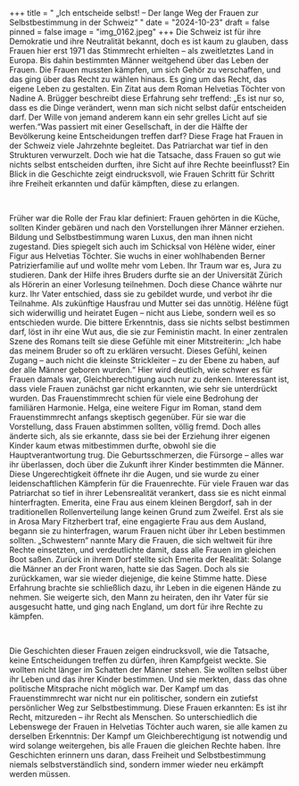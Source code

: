 +++
title = " „Ich entscheide selbst! – Der lange Weg der Frauen zur Selbstbestimmung in der Schweiz“ "
date = "2024-10-23"
draft = false
pinned = false
image = "img_0162.jpeg"
+++
Die Schweiz ist für ihre Demokratie und ihre Neutralität bekannt, doch es ist kaum zu glauben, dass Frauen hier erst 1971 das Stimmrecht erhielten – als zweitletztes Land in Europa. Bis dahin bestimmten Männer weitgehend über das Leben der Frauen. Die Frauen mussten kämpfen, um sich Gehör zu verschaffen, und das ging über das Recht zu wählen hinaus. Es ging um das Recht, das eigene Leben zu gestalten. Ein Zitat aus dem Roman Helvetias Töchter von Nadine A. Brügger beschreibt diese Erfahrung sehr treffend: „Es ist nur so, dass es die Dinge verändert, wenn man sich nicht selbst dafür entscheiden darf. Der Wille von jemand anderem kann ein sehr grelles Licht auf sie werfen.“Was passiert mit einer Gesellschaft, in der die Hälfte der Bevölkerung keine Entscheidungen treffen darf? Diese Frage hat Frauen in der Schweiz viele Jahrzehnte begleitet. Das Patriarchat war tief in den Strukturen verwurzelt. Doch wie hat die Tatsache, dass Frauen so gut wie nichts selbst entscheiden durften, ihre Sicht auf ihre Rechte beeinflusst? Ein Blick in die Geschichte zeigt eindrucksvoll, wie Frauen Schritt für Schritt ihre Freiheit erkannten und dafür kämpften, diese zu erlangen.

 

Früher war die Rolle der Frau klar definiert: Frauen gehörten in die Küche, sollten Kinder gebären und nach den Vorstellungen ihrer Männer erziehen. Bildung und Selbstbestimmung waren Luxus, den man ihnen nicht zugestand. Dies spiegelt sich auch im Schicksal von Hélène wider, einer Figur aus Helvetias Töchter. Sie wuchs in einer wohlhabenden Berner Patrizierfamilie auf und wollte mehr vom Leben. Ihr Traum war es, Jura zu studieren. Dank der Hilfe ihres Bruders durfte sie an der Universität Zürich als Hörerin an einer Vorlesung teilnehmen. Doch diese Chance währte nur kurz. Ihr Vater entschied, dass sie zu gebildet wurde, und verbot ihr die Teilnahme. Als zukünftige Hausfrau und Mutter sei das unnötig. Hélène fügt sich widerwillig und heiratet Eugen – nicht aus Liebe, sondern weil es so entschieden wurde. Die bittere Erkenntnis, dass sie nichts selbst bestimmen darf, löst in ihr eine Wut aus, die sie zur Feministin macht. In einer zentralen Szene des Romans teilt sie diese Gefühle mit einer Mitstreiterin: „Ich habe das meinem Bruder so oft zu erklären versucht. Dieses Gefühl, keinen Zugang – auch nicht die kleinste Strickleiter – zu der Ebene zu haben, auf der alle Männer geboren wurden.“ Hier wird deutlich, wie schwer es für Frauen damals war, Gleichberechtigung auch nur zu denken. Interessant ist, dass viele Frauen zunächst gar nicht erkannten, wie sehr sie unterdrückt wurden. Das Frauenstimmrecht schien für viele eine Bedrohung der familiären Harmonie. Helga, eine weitere Figur im Roman, stand dem Frauenstimmrecht anfangs skeptisch gegenüber. Für sie war die Vorstellung, dass Frauen abstimmen sollten, völlig fremd. Doch alles änderte sich, als sie erkannte, dass sie bei der Erziehung ihrer eigenen Kinder kaum etwas mitbestimmen durfte, obwohl sie die Hauptverantwortung trug. Die Geburtsschmerzen, die Fürsorge – alles war ihr überlassen, doch über die Zukunft ihrer Kinder bestimmten die Männer. Diese Ungerechtigkeit öffnete ihr die Augen, und sie wurde zu einer leidenschaftlichen Kämpferin für die Frauenrechte. Für viele Frauen war das Patriarchat so tief in ihrer Lebensrealität verankert, dass sie es nicht einmal hinterfragten. Emerita, eine Frau aus einem kleinen Bergdorf, sah in der traditionellen Rollenverteilung lange keinen Grund zum Zweifel. Erst als sie in Arosa Mary Fitzherbert traf, eine engagierte Frau aus dem Ausland, begann sie zu hinterfragen, warum Frauen nicht über ihr Leben bestimmen sollten. „Schwestern“ nannte Mary die Frauen, die sich weltweit für ihre Rechte einsetzten, und verdeutlichte damit, dass alle Frauen im gleichen Boot saßen. Zurück in ihrem Dorf stellte sich Emerita der Realität: Solange die Männer an der Front waren, hatte sie das Sagen. Doch als sie zurückkamen, war sie wieder diejenige, die keine Stimme hatte. Diese Erfahrung brachte sie schließlich dazu, ihr Leben in die eigenen Hände zu nehmen. Sie weigerte sich, den Mann zu heiraten, den ihr Vater für sie ausgesucht hatte, und ging nach England, um dort für ihre Rechte zu kämpfen.

 

Die Geschichten dieser Frauen zeigen eindrucksvoll, wie die Tatsache, keine Entscheidungen treffen zu dürfen, ihren Kampfgeist weckte. Sie wollten nicht länger im Schatten der Männer stehen. Sie wollten selbst über ihr Leben und das ihrer Kinder bestimmen. Und sie merkten, dass das ohne politische Mitsprache nicht möglich war. Der Kampf um das Frauenstimmrecht war nicht nur ein politischer, sondern ein zutiefst persönlicher Weg zur Selbstbestimmung. Diese Frauen erkannten: Es ist ihr Recht, mitzureden – ihr Recht als Menschen. So unterschiedlich die Lebenswege der Frauen in Helvetias Töchter auch waren, sie alle kamen zu derselben Erkenntnis: Der Kampf um Gleichberechtigung ist notwendig und wird solange weitergehen, bis alle Frauen die gleichen Rechte haben. Ihre Geschichten erinnern uns daran, dass Freiheit und Selbstbestimmung niemals selbstverständlich sind, sondern immer wieder neu erkämpft werden müssen.